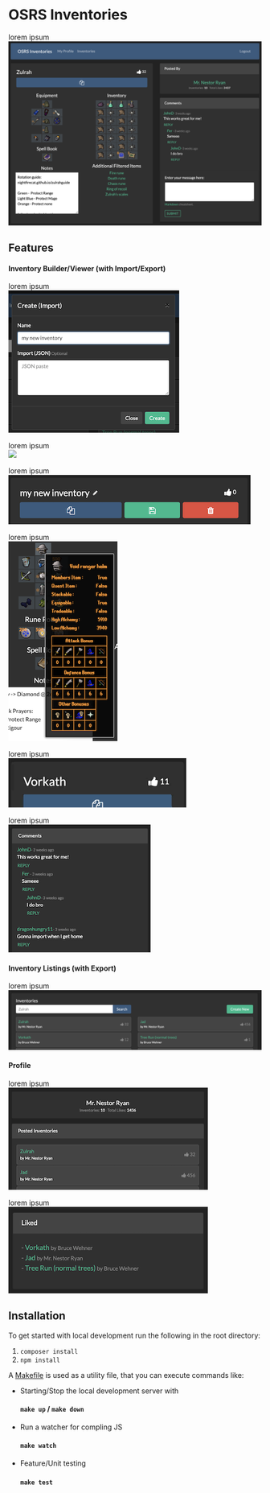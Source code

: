 # OSRS Inventories
lorem ipsum
![](showcase/overview.png)

## Features
#### Inventory Builder/Viewer (with Import/Export)
lorem ipsum<br>
![](showcase/create-import.png)

lorem ipsum<br>
![](showcase/showcase.gif)

lorem ipsum<br>
![](showcase/controls.png)

lorem ipsum<br>
![](showcase/item-details.png)

lorem ipsum<br>
![](showcase/likes.gif)

lorem ipsum<br>
![](showcase/comments.png)

#### Inventory Listings (with Export)
lorem ipsum<br>
![](showcase/inventory-list.png)

#### Profile
lorem ipsum<br>
![](showcase/posted-inventories.png)

lorem ipsum<br>
![](showcase/liked.png)

## Installation
To get started with local development run the following in the root directory:
1. `composer install`
2. `npm install`

A [Makefile](https://makefiletutorial.com/) is used as a utility file, that you can execute commands like:
- Starting/Stop the local development server with
    #### `make up` / `make down` 
- Run a watcher for compling JS 
    #### `make watch` 
- Feature/Unit testing
    #### `make test` 
